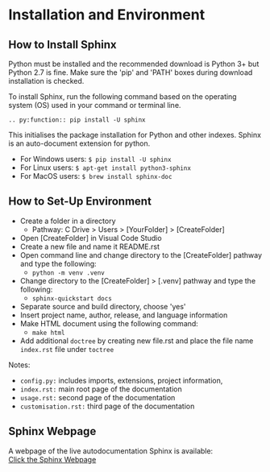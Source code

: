 Installation and Environment
====================================

How to Install Sphinx
-------------------------

Python must be installed and the recommended download is Python 3+ but Python 2.7 is fine. Make sure the 'pip' and 'PATH' boxes during download installation is checked.

To install Sphinx, run the following command based on the operating system (OS) used in your command or terminal line.

``.. py:function:: pip install -U sphinx``

This initialises the package installation for Python and other indexes. Sphinx is an auto-document extension for python.

- For Windows users:
    ``$ pip install -U sphinx``
- For Linux users:
    ``$ apt-get install python3-sphinx``
- For MacOS users:
    ``$ brew install sphinx-doc``


How to Set-Up Environment
---------------------------
* Create a folder in a directory
    * Pathway: C Drive > Users > [YourFolder] > [CreateFolder]
* Open [CreateFolder] in Visual Code Studio
* Create a new file and name it README.rst 
* Open command line and change directory to the [CreateFolder] pathway and type the following:
    * ``python -m venv .venv``
* Change directory to the [CreateFolder] > [.venv] pathway and type the following:
    * ``sphinx-quickstart docs``
* Separate source and build directory, choose 'yes'
* Insert project name, author, release, and language information
* Make HTML document using the following command:
    * ``make html``
* Add additional ``doctree`` by creating new file.rst and place the file name ``index.rst`` file under ``toctree``

Notes:
- ``config.py:`` includes imports, extensions, project information, 
- ``index.rst:`` main root page of the documentation
- ``usage.rst:`` second page of the documentation 
- ``customisation.rst:`` third page of the documentation

## Sphinx Webpage

A webpage of the live autodocumentation Sphinx is available:  
[Click the Sphinx Webpage](https://actuallyvee.github.io/Sphinx/)  

